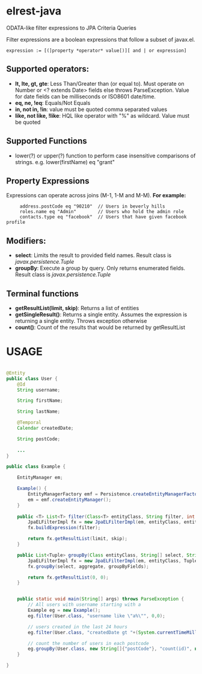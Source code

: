 # elrest-java
ODATA-like filter expressions to JPA Criteria Queries

Filter expressions are a boolean expressions that follow a subset of javax.el.
```
expression := [(]property *operator* value[)][ and | or expression]
```

## Supported operators:
* **lt, lte, gt, gte**: Less Than/Greater than (or equal to). Must operate on Number or <? extends Date> fields else throws ParseException. Value for date fields can be milliseconds or ISO8601 date/time.
* **eq, ne, !eq**: Equals/Not Equals
* **in, not in, !in**: value must be quoted comma separated values
* **like, not like, !like**: HQL like operator with "%" as wildcard. Value must be quoted


## Supported Functions
* lower(?) or upper(?) function to perform case insensitive comparisons of strings. e.g. lower(firstName) eq "grant"

## Property Expressions
Expressions can operate across joins (M-1, 1-M and M-M). 
**For example:**
```
     address.postCode eq "90210"  // Users in beverly hills
     roles.name eq "Admin"        // Users who hold the admin role
     contacts.type eq "facebook"  // Users that have given facebook profile
```

## Modifiers:
* **select**: Limits the result to provided field names. Result class is *javax.persistence.Tuple*
* **groupBy**: Execute a group by query. Only returns enumerated fields. Result class is *javax.persistence.Tuple*


## Terminal functions
* **getResultList(limit, skip)**: Returns a list of entities
* **getSingleResult()**: Returns a single entity. Assumes the expression is returning a single entity. Throws exception otherwise
* **count()**: Count of the results that would be returned by getResultList


# USAGE
```java

@Entity
public class User {
	@Id
	String username;

	String firstName;

	String lastName;

	@Temporal
	Calendar createdDate;

	String postCode;
	
	...
}

public class Example {

	EntityManager em;

	Example() {
		EntityManagerFactory emf = Persistence.createEntityManagerFactory("default");
		em = emf.createEntityManager();
	}
	
	public <T> List<T> filter(Class<T> entityClass, String filter, int limit, int skip) throws ParseException {
		JpaELFilterImpl fx = new JpaELFilterImpl(em, entityClass, entityClass);
		fx.buildExpression(filter);

		return fx.getResultList(limit, skip);
	}

	public List<Tuple> groupBy(Class entityClass, String[] select, String aggregate, String[] groupByFields) {
		JpaELFilterImpl fx = new JpaELFilterImpl(em, entityClass, Tuple.class);
		fx.groupBy(select, aggregate, groupByFields);

		return fx.getResultList(0, 0);
	}


	public static void main(String[] args) throws ParseException {
		// All users with username starting with a
		Example eg = new Example();
		eg.filter(User.class, "username like \"a%\"", 0,0);

		// users created in the last 24 hours
		eg.filter(User.class, "createdDate gt "+(System.currentTimeMillis() - 24*60*60*1000), 0, 0);

		// count the number of users in each postcode
		eg.groupBy(User.class, new String[]{"postCode"}, "count(id)", new String[]{"postCode"});
	}

}

```